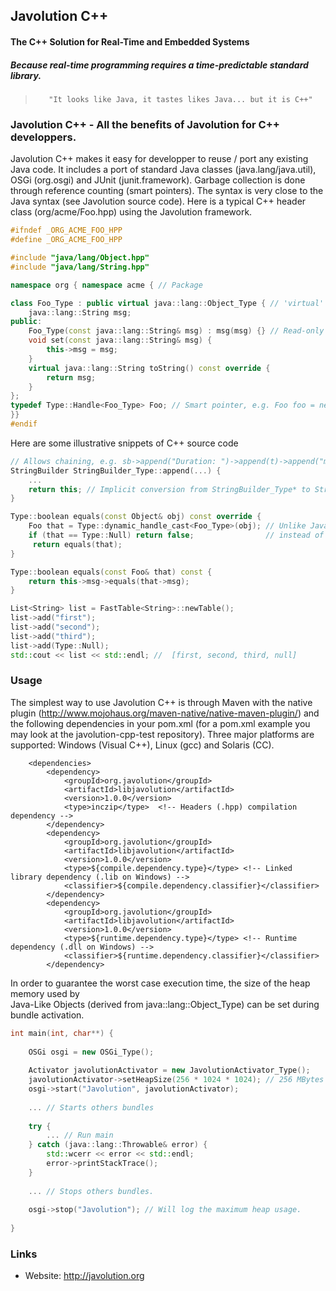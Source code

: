 ## Javolution C++
#### The C++ Solution for Real-Time and Embedded Systems
##### Because real-time programming requires a time-predictable standard library.

>        "It looks like Java, it tastes likes Java... but it is C++"

### Javolution C++ - All the benefits of Javolution for C++ developpers.

Javolution C++ makes it easy for developper to reuse / port any existing Java code.
It includes a port of standard Java classes (java.lang/java.util), OSGi (org.osgi) and JUnit (junit.framework). Garbage collection is done through reference counting (smart pointers).
The syntax is very close to the Java syntax (see Javolution source code). 
Here is a typical C++ header class (org/acme/Foo.hpp) using the Javolution framework.
  
```cpp
#ifndef _ORG_ACME_FOO_HPP
#define _ORG_ACME_FOO_HPP

#include "java/lang/Object.hpp"
#include "java/lang/String.hpp"

namespace org { namespace acme { // Package

class Foo_Type : public virtual java::lang::Object_Type { // 'virtual' used for Object_Type and interfaces.
    java::lang::String msg;
public:
    Foo_Type(const java::lang::String& msg) : msg(msg) {} // Read-only parameters passed as const references.
    void set(const java::lang::String& msg) {
        this->msg = msg;
    }
    virtual java::lang::String toString() const override { 
        return msg;
    }
};
typedef Type::Handle<Foo_Type> Foo; // Smart pointer, e.g. Foo foo = new Foo_Type("Hello")
}}
#endif
``` 
Here are some illustrative snippets of C++ source code
```cpp
// Allows chaining, e.g. sb->append("Duration: ")->append(t)->append("ms")
StringBuilder StringBuilder_Type::append(...) {
    ...
    return this; // Implicit conversion from StringBuilder_Type* to StringBuilder.
}

Type::boolean equals(const Object& obj) const override { 
    Foo that = Type::dynamic_handle_cast<Foo_Type>(obj); // Unlike Java, invalid cast returns null 
    if (that == Type::Null) return false;                // instead of raising an exception. 
     return equals(that);
}

Type::boolean equals(const Foo& that) const {
    return this->msg->equals(that->msg);
} 

List<String> list = FastTable<String>::newTable();
list->add("first");
list->add("second");
list->add("third");
list->add(Type::Null);
std::cout << list << std::endl; //  [first, second, third, null]

``` 
### Usage

The simplest way to use Javolution C++ is through Maven with the native plugin (http://www.mojohaus.org/maven-native/native-maven-plugin/) and the following dependencies in your pom.xml (for a pom.xml example you may look at the javolution-cpp-test repository).
Three major platforms are supported: Windows (Visual C++), Linux (gcc) and Solaris (CC).

```
    <dependencies>
        <dependency>
            <groupId>org.javolution</groupId>
            <artifactId>libjavolution</artifactId>
            <version>1.0.0</version>
            <type>inczip</type>  <!-- Headers (.hpp) compilation dependency -->
        </dependency>
        <dependency>
            <groupId>org.javolution</groupId>
            <artifactId>libjavolution</artifactId>
            <version>1.0.0</version>
            <type>${compile.dependency.type}</type> <!-- Linked library dependency (.lib on Windows) -->
            <classifier>${compile.dependency.classifier}</classifier>
        </dependency>
        <dependency>
            <groupId>org.javolution</groupId>
            <artifactId>libjavolution</artifactId>
            <version>1.0.0</version>
            <type>${runtime.dependency.type}</type> <!-- Runtime dependency (.dll on Windows) -->
            <classifier>${runtime.dependency.classifier}</classifier>
        </dependency>
```

In order to guarantee the worst case execution time, the size of the heap memory used by  
Java-Like Objects (derived from java::lang::Object_Type) can be set during bundle activation.

```cpp
int main(int, char**) {
    
    OSGi osgi = new OSGi_Type();
    
    Activator javolutionActivator = new JavolutionActivator_Type();
    javolutionActivator->setHeapSize(256 * 1024 * 1024); // 256 MBytes
    osgi->start("Javolution", javolutionActivator);
    
    ... // Starts others bundles 
    
    try {
        ... // Run main
    } catch (java::lang::Throwable& error) {
        std::wcerr << error << std::endl;
        error->printStackTrace();
    }
    
    ... // Stops others bundles.
    
    osgi->stop("Javolution"); // Will log the maximum heap usage.
    
}
```

### Links

- Website: http://javolution.org
